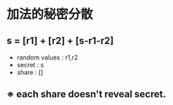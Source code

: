 # 加法的秘密分散

## s = [r1] + [r2] + [s-r1-r2]

- random values : r1,r2
- secret : s
- share : []

## ※ each share doesn't reveal secret.
